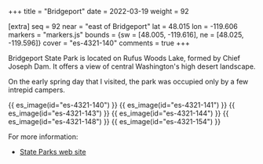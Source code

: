 +++
title = "Bridgeport"
date = 2022-03-19
weight = 92

[extra]
seq = 92
near = "east of Bridgeport"
lat = 48.015
lon = -119.606
markers = "markers.js"
bounds = {sw = [48.005, -119.616], ne = [48.025, -119.596]}
cover = "es-4321-140"
comments = true
+++

Bridgeport State Park is located on Rufus Woods Lake, formed by Chief Joseph Dam. It offers a view of central Washington's high desert landscape.

<!-- more -->

On the early spring day that I visited, the park was occupied only by a few intrepid campers.

{{ es_image(id="es-4321-140") }}
{{ es_image(id="es-4321-141") }}
{{ es_image(id="es-4321-143") }}
{{ es_image(id="es-4321-144") }}
{{ es_image(id="es-4321-148") }}
{{ es_image(id="es-4321-154") }}

For more information:

* [State Parks web site](https://www.parks.wa.gov/480/Bridgeport)
